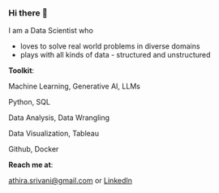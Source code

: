 ### Hi there 👋

I am a Data Scientist who
- loves to solve real world problems in diverse domains
- plays with all kinds of data - structured and unstructured
  
**Toolkit**:

Machine Learning, Generative AI, LLMs

Python, SQL

Data Analysis, Data Wrangling

Data Visualization, Tableau

Github, Docker

**Reach me at**: 

[athira.srivani@gmail.com](mailto:athira.srivani@gmail.com) or [LinkedIn](https://www.linkedin.com/in/athira-srivani/)
